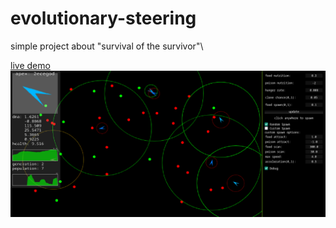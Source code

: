 # evolutionary-steering
 simple project about "survival of the survivor"\
 
[live demo](https://clod44.github.io/evolutionary-steering/)\
 ![screenshot](screenshot.png)

 
